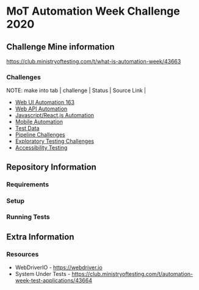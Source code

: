 
# MoT Automation Week Challenge 2020

## Challenge Mine information  
https://club.ministryoftesting.com/t/what-is-automation-week/43663

### Challenges
NOTE: make into tab | challenge | Status | Source Link |

* [Web UI Automation 163](https://club.ministryoftesting.com/t/automation-week-challenges-web-ui/43665)
* [Web API Automation](https://club.ministryoftesting.com/t/automation-week-challenges-web-api/43667)
* [Javascript/React.js Automation](https://club.ministryoftesting.com/t/automation-week-challenges-javascript/43666)
* [Mobile Automation](https://club.ministryoftesting.com/t/automation-week-challenges-mobile/43668)
* [Test Data](https://club.ministryoftesting.com/t/automation-week-challenges-data/43669)
* [Pipeline Challenges](https://club.ministryoftesting.com/t/automation-week-challenges-pipelines/43671)
* [Exploratory Testing Challenges](https://club.ministryoftesting.com/t/automation-week-challenges-exploratory-testing/43672)
* [Accessibility Testing](https://club.ministryoftesting.com/t/automation-week-challenges-accessibility/43670)


## Repository Information

### Requirements

### Setup

### Running Tests

## Extra Information
### Resources

* WebDriverIO - https://webdriver.io
* System Under Tests - https://club.ministryoftesting.com/t/automation-week-test-applications/43664
